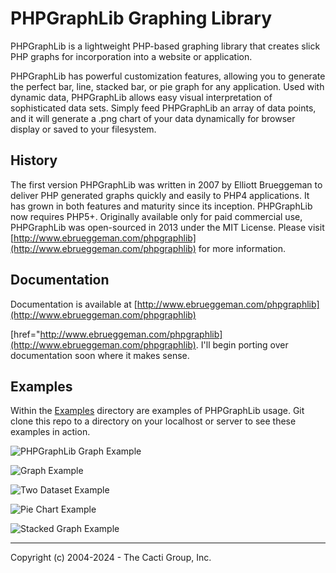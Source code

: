 # PHPGraphLib Graphing Library

PHPGraphLib is a lightweight PHP-based graphing library that creates slick PHP
graphs for incorporation into a website or application.

PHPGraphLib has powerful customization features, allowing you to generate the
perfect bar, line, stacked bar, or pie graph for any application. Used with
dynamic data, PHPGraphLib allows easy visual interpretation of sophisticated
data sets. Simply feed PHPGraphLib an array of data points, and it will generate
a .png chart of your data dynamically for browser display or saved to your
filesystem.

## History

The first version PHPGraphLib was written in 2007 by Elliott Brueggeman to
deliver PHP generated graphs quickly and easily to PHP4 applications. It has
grown in both features and maturity since its inception. PHPGraphLib now
requires PHP5+. Originally available only for paid commercial use, PHPGraphLib
was open-sourced in 2013 under the MIT License. Please visit
[http://www.ebrueggeman.com/phpgraphlib](http://www.ebrueggeman.com/phpgraphlib)
for more information.

## Documentation

Documentation is available at
[http://www.ebrueggeman.com/phpgraphlib](http://www.ebrueggeman.com/phpgraphlib)

[href="http://www.ebrueggeman.com/phpgraphlib](http://www.ebrueggeman.com/phpgraphlib).
I'll begin porting over documentation soon where it makes sense.

## Examples

Within the [Examples](/examples) directory are examples of PHPGraphLib usage.
Git clone this repo to a directory on your localhost or server to see these
examples in action.

![PHPGraphLib Graph
Example](http://www.ebrueggeman.com/sites/www.ebrueggeman.com/files/images/phpgraphlib_example_graph.png)

![Graph
Example](http://www.ebrueggeman.com/sites/www.ebrueggeman.com/files/images/alaska_temp_graph.png)

![Two Dataset
Example](http://www.ebrueggeman.com/sites/www.ebrueggeman.com/files/images/company_production_graph.png)

![Pie Chart
Example](http://www.ebrueggeman.com/sites/www.ebrueggeman.com/files/images/example_graph_6_pie.png)

![Stacked Graph
Example](http://www.ebrueggeman.com/sites/www.ebrueggeman.com/files/images/stacked-graph-example-2.png)

-----------------------------------------------
Copyright (c) 2004-2024 - The Cacti Group, Inc.

